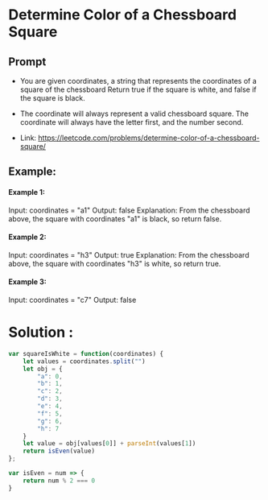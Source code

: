 # Determine Color of a Chessboard Square
## Prompt
- You are given coordinates, a string that represents the coordinates of a square of the chessboard
Return true if the square is white, and false if the square is black.

- The coordinate will always represent a valid chessboard square. The coordinate will always have the letter first, and the number second.

- Link: https://leetcode.com/problems/determine-color-of-a-chessboard-square/

## Example:
#### Example 1:

Input: coordinates = "a1"
Output: false
Explanation: From the chessboard above, the square with coordinates "a1" is black, so return false.
#### Example 2:

Input: coordinates = "h3"
Output: true
Explanation: From the chessboard above, the square with coordinates "h3" is white, so return true.
#### Example 3:

Input: coordinates = "c7"
Output: false


# Solution :

```js
var squareIsWhite = function(coordinates) {
    let values = coordinates.split("")
    let obj = {
        "a": 0,
        "b": 1,
        "c": 2,
        "d": 3,
        "e": 4,
        "f": 5,
        "g": 6,
        "h": 7
    }
    let value = obj[values[0]] + parseInt(values[1])
    return isEven(value)
};

var isEven = num => {
    return num % 2 === 0
}

```
